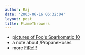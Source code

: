 ```yaml
---
author: Raj
date: '2003-06-16 06:32:04'
layout: post
title: FlameThrowers
---
```


* [pictures of Foo's Sparkomatic 10](http://www.monkeyview.net/id/560/ranchtronics/03_25/index.vhtml)
* a note about /PropaneHoses
* more [FiRe!!!](FiRe!!!.html)
